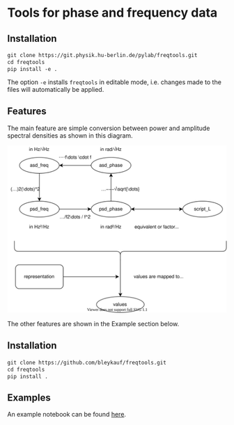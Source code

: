 # Tools for phase and frequency data

## Installation

```
git clone https://git.physik.hu-berlin.de/pylab/freqtools.git
cd freqtools
pip install -e .
```

The option `-e` installs `freqtools` in editable mode, i.e. changes made to the files
will automatically be applied.

## Features

The main feature are simple conversion between power and amplitude spectral densities as shown in this diagram.

![svg](./docs/representations.svg)

The other features are shown in the Example section below.


## Installation

```
git clone https://github.com/bleykauf/freqtools.git
cd freqtools
pip install .
```
## Examples

An example notebook can be found [here](examples/Examples.ipynb).
